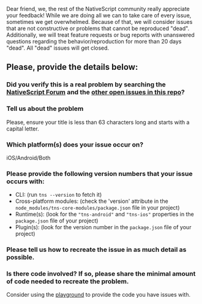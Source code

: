 Dear friend, we, the rest of the NativeScript community really
appreciate your feedback! While we are doing all we can to take care of every
issue, sometimes we get overwhelmed. Because of that, we will consider issues
that are not constructive or problems that cannot be reproduced "dead".
Additionally, we will treat feature requests or bug reports with unanswered
questions regarding the behavior/reproduction for more than 20 days "dead". All
"dead" issues will get closed.

## Please, provide the details below:

### Did you verify this is a real problem by searching the [NativeScript Forum](http://forum.nativescript.org) and the [other open issues in this repo](https://github.com/NativeScript/nativescript/issues)?

### Tell us about the problem
Please, ensure your title is less than 63 characters long and starts with a capital
letter.

### Which platform(s) does your issue occur on?
iOS/Android/Both

### Please provide the following version numbers that your issue occurs with:
- CLI: (run `tns --version` to fetch it)
- Cross-platform modules: (check the 'version' attribute in the
`node_modules/tns-core-modules/package.json` file in your project)
- Runtime(s): (look for the `"tns-android"` and `"tns-ios"` properties in the
`package.json` file of your project)
- Plugin(s): (look for the version number in the `package.json` file of your
project)

### Please tell us how to recreate the issue in as much detail as possible.

### Is there code involved? If so, please share the minimal amount of code needed to recreate the problem.
Consider using the [playground](https://play.nativescript.org) to provide the code you have issues with.

